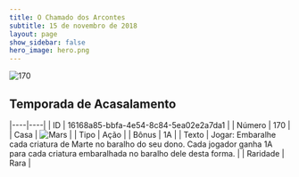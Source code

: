 ```yaml
---
title: O Chamado dos Arcontes
subtitle: 15 de novembro de 2018
layout: page
show_sidebar: false
hero_image: hero.png
---
```


![170](https://cdn.keyforgegame.com/media/card_front/pt/341_170_6C5MPJVJ5G9R_pt.png)

## Temporada de Acasalamento

|----|----|
| ID | 16168a85-bbfa-4e54-8c84-5ea02e2a7da1 |
| Número | 170 |
| Casa | ![Mars](https://archonarcana.com/images/thumb/d/de/Mars.png/22px-Mars.png "Marte") |
| Tipo | Ação |
| Bônus | 1A |
| Texto | Jogar: Embaralhe cada criatura de Marte no baralho do seu dono. Cada jogador ganha 1A para cada criatura embaralhada no baralho dele desta forma. |
| Raridade | Rara |
